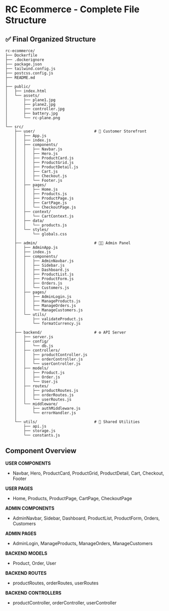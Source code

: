 # RC Ecommerce - Complete File Structure

## ✅ Final Organized Structure

```
rc-ecommerce/
├── Dockerfile
├── .dockerignore
├── package.json
├── tailwind.config.js
├── postcss.config.js
├── README.md
│
├── public/
│   ├── index.html
│   └── assets/
│       ├── plane1.jpg
│       ├── plane2.jpg
│       ├── controller.jpg
│       ├── battery.jpg
│       └── rc-plane.png
│
└── src/
    ├── user/                          # 🛒 Customer Storefront
    │   ├── App.js
    │   ├── index.js
    │   ├── components/
    │   │   ├── Navbar.js
    │   │   ├── Hero.js
    │   │   ├── ProductCard.js
    │   │   ├── ProductGrid.js
    │   │   ├── ProductDetail.js
    │   │   ├── Cart.js
    │   │   ├── Checkout.js
    │   │   └── Footer.js
    │   ├── pages/
    │   │   ├── Home.js
    │   │   ├── Products.js
    │   │   ├── ProductPage.js
    │   │   ├── CartPage.js
    │   │   └── CheckoutPage.js
    │   ├── context/
    │   │   └── CartContext.js
    │   ├── data/
    │   │   └── products.js
    │   └── styles/
    │       └── globals.css
    │
    ├── admin/                         # 👨💼 Admin Panel
    │   ├── AdminApp.js
    │   ├── index.js
    │   ├── components/
    │   │   ├── AdminNavbar.js
    │   │   ├── Sidebar.js
    │   │   ├── Dashboard.js
    │   │   ├── ProductList.js
    │   │   ├── ProductForm.js
    │   │   ├── Orders.js
    │   │   └── Customers.js
    │   ├── pages/
    │   │   ├── AdminLogin.js
    │   │   ├── ManageProducts.js
    │   │   ├── ManageOrders.js
    │   │   └── ManageCustomers.js
    │   └── utils/
    │       ├── validateProduct.js
    │       └── formatCurrency.js
    │
    ├── backend/                       # ⚙️ API Server
    │   ├── server.js
    │   ├── config/
    │   │   └── db.js
    │   ├── controllers/
    │   │   ├── productController.js
    │   │   ├── orderController.js
    │   │   └── userController.js
    │   ├── models/
    │   │   ├── Product.js
    │   │   ├── Order.js
    │   │   └── User.js
    │   ├── routes/
    │   │   ├── productRoutes.js
    │   │   ├── orderRoutes.js
    │   │   └── userRoutes.js
    │   └── middleware/
    │       ├── authMiddleware.js
    │       └── errorHandler.js
    │
    └── utils/                         # 🔧 Shared Utilities
        ├── api.js
        ├── storage.js
        └── constants.js
```

## Component Overview

**USER COMPONENTS**
- Navbar, Hero, ProductCard, ProductGrid, ProductDetail, Cart, Checkout, Footer

**USER PAGES**
- Home, Products, ProductPage, CartPage, CheckoutPage

**ADMIN COMPONENTS**
- AdminNavbar, Sidebar, Dashboard, ProductList, ProductForm, Orders, Customers

**ADMIN PAGES**
- AdminLogin, ManageProducts, ManageOrders, ManageCustomers

**BACKEND MODELS**
- Product, Order, User

**BACKEND ROUTES**
- productRoutes, orderRoutes, userRoutes

**BACKEND CONTROLLERS**
- productController, orderController, userController